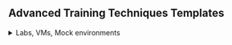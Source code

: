 
## Advanced Training Techniques Templates

<details>
<summary>Labs, VMs, Mock environments</summary>
  
To design a hands-on activity, start with the answer to the question from [step 1](https://github.com/puppetlabs/courseware-lms-content/blob/master/course_development_kit/1_StartHere_JobStory.md#example)
  
**What does a user need to be able to do with that product?** 
 
Your activity allows the user to practice the skills necessary to accomplish that goal. Ideally, it also gives them a reference when they work in their own system or infrastructure.

### Write clear instructions and share with the user
1. What the user will learn and what they will actually do to accomplish this
2. What technical tools they need to have before they start
3. How long the lab should take them
4. What is the completion or pass/fail criteria

### Build only what you and the user needs
1. Keep the build as simple as possible. 
2. Avoid adding in tools or technology that the user may not know and does not need to use our product
3. Automate testing 

### Document everything
1. Prepare the activity so anyone could step in and validate or change it
</details>
